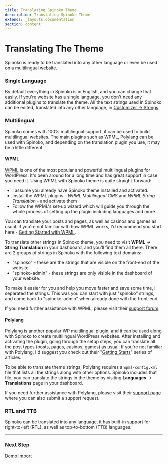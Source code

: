 ```yaml
---
title: Translating Spinoko Theme
description: Translating Spinoko Theme
extends: _layouts.documentation
section: content
---
```


# Translating The Theme

Spinoko is ready to be translated into any other language or even be used on a multilingual website.

### Single Language

By default everything in Spinoko is in English, and you can change that easily.
If you're website has a single language, you don't need any additional plugins to translate the theme.
All the text strings used in Spinoko can be edited, translated into any other language, in [Customizer &#8594; Strings](/docs/spinoko/customizations#strings).

### Multilingual

Spinoko comes with 100% multilingual support, it can be used to build multilingual websites. The main plugins such as WPML, Polylang can be used with Spinoko, and depending on the translation plugin you use, it may be a little different.

#### WPML

[WPML](https://wpml.org) is one of the most popular and powerful multilingual plugins for WordPress. It's been around for a long time and has great support in case you need it.
Using WPML with Spinoko theme is quite straight-forward:

- I assume you already have Spinoko theme installed and activated.
- Install the WPML plugins - *WPML Multilingual CMS* and *WPML String Translation* - and activate them
- Follow the WPML's set-up wizard which will guide you through the whole process of setting up the plugin including languages and more

You can translate your posts and pages, as well as casinos and games as usual. If you're not familiar with how WPML works, I'd recommend you start here - [Getting Started with WPML](https://wpml.org/documentation/getting-started-guide).

To translate other strings in Spinoko theme, you need to visit **WPML** &#8594; **String Translation** in your dashboard, and you'll find them all there. There are 2 groups of strings in Spinoko with the following text domains:

- "spinoko" - these are the strings that are visible on the front-end of the website
- "spinoko-admin" - these strings are only visible in the dashboard of your website.

To make it easier for you and help you move faster and save some time, I separated the strings. This was you can start with just "spinoko" strings, and come back to "spinoko-admin" when already done with the front-end.

If you need further assistance with WPML, please visit their [support forum](https://wpml.org/forums/forum/english-support).

#### Polylang

Polylang is another popular WP multilingual plugin, and it can be used along with Spinoko to create multilingual WordPress websites. After installing and activating the plugin, going through the setup steps, you can translate all the post types (posts, pages, casinos, games) as usual. If you're not familiar with Polylang, I'd suggest you check out their "[Getting Starts](https://polylang.pro/doc-category/getting-started/)" series of articles.

To be able to translate theme strings, Polylang requires a `wpml-config.xml` file that lists all the strings along with other options. Spinoko includes that file, you can translate the strings in the theme by visiting **Languages**  &#8594; **Translations** page in your dashboard.

If you need further assistance with Polylang, please visit their [support page](https://polylang.pro/doc/) where you can also submit a support request.


### RTL and TTB

Spinoko can be translated into any language, it has built-in support for right-to-left (RTL), as well as top-to-bottom (TTB) languages.

---

### Next Step

[Demo Import](/docs/spinoko/demo-import/)
